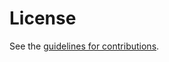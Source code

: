 # License

See the
[guidelines for contributions](https://github.com/dimmyvi/tigress-sample-implementation/blob/main/CONTRIBUTING.md).
